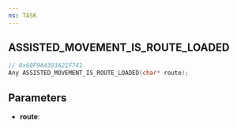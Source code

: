 ```yaml
---
ns: TASK
---
```

## ASSISTED_MOVEMENT_IS_ROUTE_LOADED

```c
// 0x60F9A4393A21F741
Any ASSISTED_MOVEMENT_IS_ROUTE_LOADED(char* route);
```

## Parameters
* **route**:
